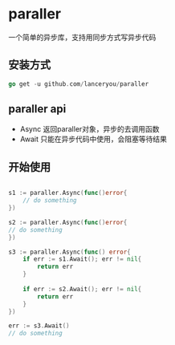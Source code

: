# paraller
一个简单的异步库，支持用同步方式写异步代码

##  安装方式

```go
go get -u github.com/lanceryou/paraller
```

## paraller api

+ Async 返回paraller对象，异步的去调用函数
+ Await 只能在异步代码中使用，会阻塞等待结果

## 开始使用

```go

s1 := paraller.Async(func()error{
	// do something
})

s2 := paraller.Async(func()error{
// do something
})

s3 := paraller.Async(func() error{
    if err := s1.Await(); err != nil{
		return err
    }
    
    if err := s2.Await(); err != nil{
        return err
    }
})

err := s3.Await()
// do something
```